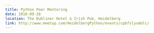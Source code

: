 ```yaml
---
title: Python Peer Mentoring
date: 2016-09-28
location: The Dubliner Hotel & Irish Pub, Heidelberg
link: http://www.meetup.com/HeidelbergPython/events/cpbfslyvmblc/
---
```

